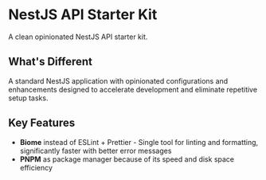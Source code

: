 # NestJS API Starter Kit

A clean opinionated NestJS API starter kit.

## What's Different

A standard NestJS application with opinionated configurations and enhancements designed to accelerate development and eliminate repetitive setup tasks.

## Key Features

- **Biome** instead of ESLint + Prettier - Single tool for linting and formatting, significantly faster with better error messages
- **PNPM** as package manager because of its speed and disk space efficiency